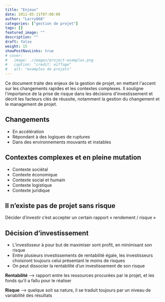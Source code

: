 ```yaml
---
title: "Enjeux"
date: 2011-05-11T07:00:00
author: "Larry868"
categories: ["gestion de projet"]
tags: []
featured_image: ""
description: ""
draft: false
weight: 15
showPostNavLinks: true
# cover:
#   image: ./images/project-examples.png
#   caption: "credit: eiffage"
#   alt: "examples de projets"
---
```


Ce document traite des enjeux de la gestion de projet, en mettant l'accent sur les changements rapides et les contextes complexes. Il souligne l'importance de la prise de risque dans les décisions d'investissement et décrit les facteurs clés de réussite, notamment la gestion du changement et le management de projet.

<!--more-->

## Changements

- En accélération
- Répondant à des logiques de ruptures
- Dans des environnements mouvants et instables

## Contextes complexes et en pleine mutation

- Contexte sociétal
- Contexte économique
- Contexte social et humain
- Contexte logistique
- Contexte juridique

## Il n’existe pas de projet sans risque

Décider d’investir c’est accepter un certain rapport « rendement / risque »

## Décision d’investissement

- L’investisseur à pour but de maximiser sont profit, en minimisant son risque
- Entre plusieurs investissements de rentabilité égale, les investisseurs choisiront toujours celui présentant le moins de risques
- On peut dissocier la rentabilité d’un investissement de son risque

**Rentabilité** --> rapport entre les ressources procurées par le projet, et les fonds qu’il a fallu pour le réaliser

**Risque** --> quelque soit sa nature, il se traduit toujours par un niveau de variabilité des résultats

